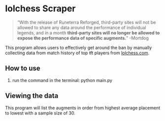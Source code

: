 # lolchess Scraper


>“With the release of Runeterra Reforged, third-party sites will not be allowed to share any data around the performance of individual legends, and in a month **third-party sites will no longer be allowed to expose the performance data of specific augments.**”  -Mortdog

This program allows users to effectively get around the ban by manually collecting data from match history of top tft players from [lolchess.com](https://lolchess.gg).

## How to use
1. run the command in the terminal: python main.py

## Viewing the data
This program will list the augments in order from highest average placement to lowest with a sample size of 30. 
